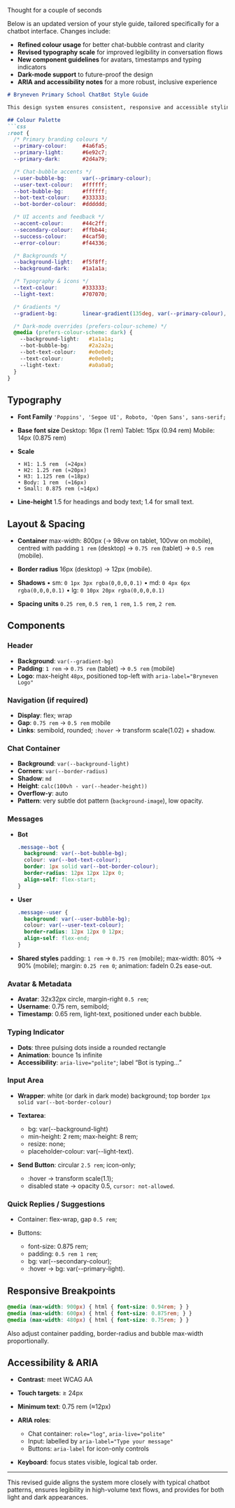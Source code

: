 Thought for a couple of seconds


Below is an updated version of your style guide, tailored specifically for a chatbot interface. Changes include:

* **Refined colour usage** for better chat-bubble contrast and clarity
* **Revised typography scale** for improved legibility in conversation flows
* **New component guidelines** for avatars, timestamps and typing indicators
* **Dark-mode support** to future-proof the design
* **ARIA and accessibility notes** for a more robust, inclusive experience

````markdown
# Bryneven Primary School ChatBot Style Guide

This design system ensures consistent, responsive and accessible styling for the Bryneven Primary School Helper ChatBot.

## Colour Palette
```css
:root {
  /* Primary branding colours */
  --primary-colour:     #4a6fa5;
  --primary-light:      #6e92c7;
  --primary-dark:       #2d4a79;

  /* Chat-bubble accents */
  --user-bubble-bg:     var(--primary-colour);
  --user-text-colour:   #ffffff;
  --bot-bubble-bg:      #ffffff;
  --bot-text-colour:    #333333;
  --bot-border-colour:  #dddddd;

  /* UI accents and feedback */
  --accent-colour:      #44c2ff;
  --secondary-colour:   #ffbb44;
  --success-colour:     #4caf50;
  --error-colour:       #f44336;

  /* Backgrounds */
  --background-light:   #f5f8ff;
  --background-dark:    #1a1a1a;

  /* Typography & icons */
  --text-colour:        #333333;
  --light-text:         #707070;

  /* Gradients */
  --gradient-bg:        linear-gradient(135deg, var(--primary-colour), var(--primary-dark));

  /* Dark-mode overrides (prefers-colour-scheme) */
  @media (prefers-colour-scheme: dark) {
    --background-light:   #1a1a1a;
    --bot-bubble-bg:      #2a2a2a;
    --bot-text-colour:    #e0e0e0;
    --text-colour:        #e0e0e0;
    --light-text:         #a0a0a0;
  }
}
````

## Typography

* **Font Family**
  `'Poppins', 'Segoe UI', Roboto, 'Open Sans', sans-serif;`

* **Base font size**
  Desktop: 16px (1 rem)
  Tablet: 15px (0.94 rem)
  Mobile: 14px (0.875 rem)

* **Scale**

  ```text
  • H1: 1.5 rem  (≈24px)  
  • H2: 1.25 rem (≈20px)  
  • H3: 1.125 rem (≈18px)  
  • Body: 1 rem  (≈16px)  
  • Small: 0.875 rem (≈14px)
  ```

* **Line-height**
  1.5 for headings and body text; 1.4 for small text.

## Layout & Spacing

* **Container**
  max-width: 800px (→ 98vw on tablet, 100vw on mobile), centred with padding `1 rem` (desktop) → `0.75 rem` (tablet) → `0.5 rem` (mobile).

* **Border radius**
  16px (desktop) → 12px (mobile).

* **Shadows**
  • sm: `0 1px 3px rgba(0,0,0,0.1)`
  • md: `0 4px 6px rgba(0,0,0,0.1)`
  • lg: `0 10px 20px rgba(0,0,0,0.1)`

* **Spacing units**
  `0.25 rem`, `0.5 rem`, `1 rem`, `1.5 rem`, `2 rem`.

## Components

### Header

* **Background**: `var(--gradient-bg)`
* **Padding**: `1 rem` → `0.75 rem` (tablet) → `0.5 rem` (mobile)
* **Logo**: max-height `48px`, positioned top-left with `aria-label="Bryneven Logo"`

### Navigation (if required)

* **Display**: flex; wrap
* **Gap**: `0.75 rem` → `0.5 rem` mobile
* **Links**: semibold, rounded; `:hover` → transform scale(1.02) + shadow.

### Chat Container

* **Background**: `var(--background-light)`
* **Corners**: `var(--border-radius)`
* **Shadow**: `md`
* **Height**: `calc(100vh - var(--header-height))`
* **Overflow-y**: auto
* **Pattern**: very subtle dot pattern (`background-image`), low opacity.

### Messages

* **Bot**

  ```css
  .message--bot {
    background: var(--bot-bubble-bg);
    colour: var(--bot-text-colour);
    border: 1px solid var(--bot-border-colour);
    border-radius: 12px 12px 12px 0;
    align-self: flex-start;
  }
  ```
* **User**

  ```css
  .message--user {
    background: var(--user-bubble-bg);
    colour: var(--user-text-colour);
    border-radius: 12px 12px 0 12px;
    align-self: flex-end;
  }
  ```
* **Shared styles**
  padding: `1 rem` → `0.75 rem` (mobile);
  max-width: 80% → 90% (mobile);
  margin: `0.25 rem 0`;
  animation: fadeIn 0.2s ease-out.

### Avatar & Metadata

* **Avatar**: 32x32px circle, margin-right `0.5 rem`;
* **Username**: 0.75 rem, semibold;
* **Timestamp**: 0.65 rem, light-text, positioned under each bubble.

### Typing Indicator

* **Dots**: three pulsing dots inside a rounded rectangle
* **Animation**: bounce 1s infinite
* **Accessibility**: `aria-live="polite"`; label “Bot is typing…”

### Input Area

* **Wrapper**: white (or dark in dark mode) background; top border `1px solid var(--bot-border-colour)`
* **Textarea**:

  * bg: var(--background-light)
  * min-height: 2 rem; max-height: 8 rem;
  * resize: none;
  * placeholder-colour: var(--light-text).
* **Send Button**: circular `2.5 rem`; icon-only;

  * \:hover → transform scale(1.1);
  * disabled state → opacity 0.5, `cursor: not-allowed`.

### Quick Replies / Suggestions

* Container: flex-wrap, gap `0.5 rem`;
* Buttons:

  * font-size: 0.875 rem;
  * padding: `0.5 rem 1 rem`;
  * bg: var(--secondary-colour);
  * \:hover → bg: var(--primary-light).

## Responsive Breakpoints

```css
@media (max-width: 900px) { html { font-size: 0.94rem; } }
@media (max-width: 600px) { html { font-size: 0.875rem; } }
@media (max-width: 480px) { html { font-size: 0.75rem; } }
```

Also adjust container padding, border-radius and bubble max-width proportionally.

## Accessibility & ARIA

* **Contrast**: meet WCAG AA
* **Touch targets**: ≥ 24px
* **Minimum text**: 0.75 rem (≈12px)
* **ARIA roles**:

  * Chat container: `role="log"`, `aria-live="polite"`
  * Input: labelled by `aria-label="Type your message"`
  * Buttons: `aria-label` for icon-only controls
* **Keyboard**: focus states visible, logical tab order.

---

This revised guide aligns the system more closely with typical chatbot patterns, ensures legibility in high-volume text flows, and provides for both light and dark appearances.
